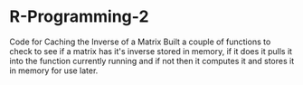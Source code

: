 # R-Programming-2
Code for Caching the Inverse of a Matrix
Built a couple of functions to check to see if a matrix has it's inverse stored in memory, if it does it pulls it into the 
function currently running and if not then it computes it and stores it in memory for use later.
